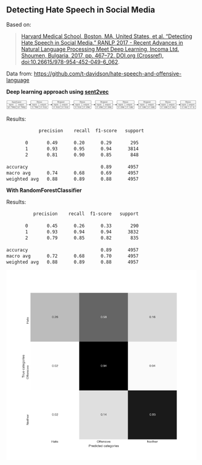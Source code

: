 ## Detecting Hate Speech in Social Media 


Based on:
> [Harvard Medical School, Boston, MA, United States, et al. “Detecting Hate Speech in Social Media.” RANLP 2017 - Recent Advances in Natural Language Processing Meet Deep Learning, Incoma Ltd. Shoumen, Bulgaria, 2017, pp. 467–72. DOI.org (Crossref), doi:10.26615/978-954-452-049-6_062](https://arxiv.org/abs/1712.06427).

Data from: https://github.com/t-davidson/hate-speech-and-offensive-language


**Deep learning approach using [sent2vec](https://github.com/epfml/sent2vec)**

![](model.png)

Results:

                precision    recall  f1-score   support

           0       0.49      0.20      0.29       295
           1       0.93      0.95      0.94      3814
           2       0.81      0.90      0.85       848

    accuracy                           0.89      4957
    macro avg      0.74      0.68      0.69      4957
    weighted avg   0.88      0.89      0.88      4957


**With RandomForestClassifier**

Results:

              precision    recall  f1-score   support

           0       0.45      0.26      0.33       290
           1       0.93      0.94      0.94      3832
           2       0.79      0.85      0.82       835

    accuracy                           0.89      4957
    macro avg      0.72      0.68      0.70      4957
    weighted avg   0.88      0.89      0.88      4957


![](rf_base_model.png)
